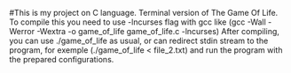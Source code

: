 #This is my project on C language.
Terminal version of The Game Of Life.
To compile this you need to use -lncurses flag with gcc like (gcc -Wall -Werror -Wextra -o game_of_life game_of_life.c -lncurses)
After compiling, you can use ./game_of_life as usual, or can redirect stdin stream to the program, for exemple (./game_of_life < file_2.txt)
and run the program with the prepared configurations.

